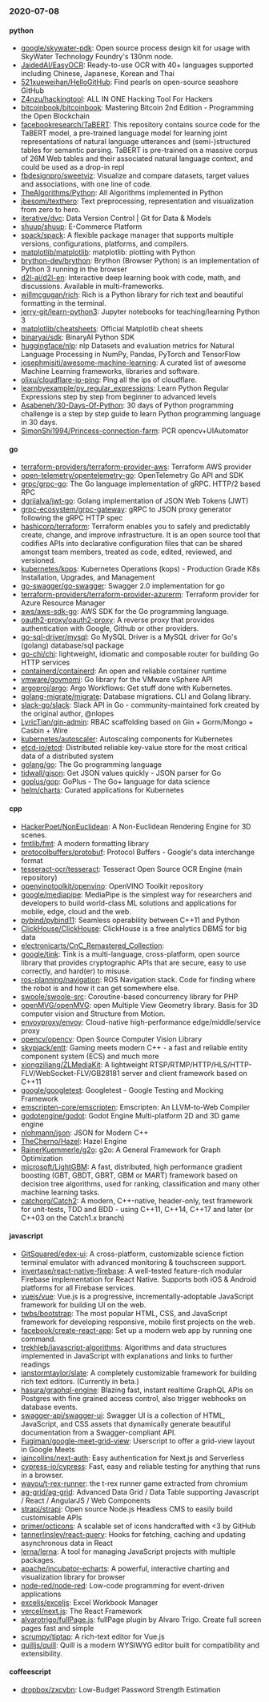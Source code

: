 ### 2020-07-08

#### python
* [google/skywater-pdk](https://github.com/google/skywater-pdk): Open source process design kit for usage with SkyWater Technology Foundry's 130nm node.
* [JaidedAI/EasyOCR](https://github.com/JaidedAI/EasyOCR): Ready-to-use OCR with 40+ languages supported including Chinese, Japanese, Korean and Thai
* [521xueweihan/HelloGitHub](https://github.com/521xueweihan/HelloGitHub): Find pearls on open-source seashore  GitHub 
* [Z4nzu/hackingtool](https://github.com/Z4nzu/hackingtool): ALL IN ONE Hacking Tool For Hackers
* [bitcoinbook/bitcoinbook](https://github.com/bitcoinbook/bitcoinbook): Mastering Bitcoin 2nd Edition - Programming the Open Blockchain
* [facebookresearch/TaBERT](https://github.com/facebookresearch/TaBERT): This repository contains source code for the TaBERT model, a pre-trained language model for learning joint representations of natural language utterances and (semi-)structured tables for semantic parsing. TaBERT is pre-trained on a massive corpus of 26M Web tables and their associated natural language context, and could be used as a drop-in repl
* [fbdesignpro/sweetviz](https://github.com/fbdesignpro/sweetviz): Visualize and compare datasets, target values and associations, with one line of code.
* [TheAlgorithms/Python](https://github.com/TheAlgorithms/Python): All Algorithms implemented in Python
* [jbesomi/texthero](https://github.com/jbesomi/texthero): Text preprocessing, representation and visualization from zero to hero.
* [iterative/dvc](https://github.com/iterative/dvc): Data Version Control | Git for Data & Models
* [shuup/shuup](https://github.com/shuup/shuup): E-Commerce Platform
* [spack/spack](https://github.com/spack/spack): A flexible package manager that supports multiple versions, configurations, platforms, and compilers.
* [matplotlib/matplotlib](https://github.com/matplotlib/matplotlib): matplotlib: plotting with Python
* [brython-dev/brython](https://github.com/brython-dev/brython): Brython (Browser Python) is an implementation of Python 3 running in the browser
* [d2l-ai/d2l-en](https://github.com/d2l-ai/d2l-en): Interactive deep learning book with code, math, and discussions. Available in multi-frameworks.
* [willmcgugan/rich](https://github.com/willmcgugan/rich): Rich is a Python library for rich text and beautiful formatting in the terminal.
* [jerry-git/learn-python3](https://github.com/jerry-git/learn-python3): Jupyter notebooks for teaching/learning Python 3
* [matplotlib/cheatsheets](https://github.com/matplotlib/cheatsheets): Official Matplotlib cheat sheets
* [binaryai/sdk](https://github.com/binaryai/sdk): BinaryAI Python SDK
* [huggingface/nlp](https://github.com/huggingface/nlp): nlp  Datasets and evaluation metrics for Natural Language Processing in NumPy, Pandas, PyTorch and TensorFlow
* [josephmisiti/awesome-machine-learning](https://github.com/josephmisiti/awesome-machine-learning): A curated list of awesome Machine Learning frameworks, libraries and software.
* [olixu/cloudflare-ip-ping](https://github.com/olixu/cloudflare-ip-ping): Ping all the ips of cloudflare.
* [learnbyexample/py_regular_expressions](https://github.com/learnbyexample/py_regular_expressions): Learn Python Regular Expressions step by step from beginner to advanced levels
* [Asabeneh/30-Days-Of-Python](https://github.com/Asabeneh/30-Days-Of-Python): 30 days of Python programming challenge is a step by step guide to learn Python programming language in 30 days.
* [SimonShi1994/Princess-connection-farm](https://github.com/SimonShi1994/Princess-connection-farm): PCR  opencv+UIAutomator

#### go
* [terraform-providers/terraform-provider-aws](https://github.com/terraform-providers/terraform-provider-aws): Terraform AWS provider
* [open-telemetry/opentelemetry-go](https://github.com/open-telemetry/opentelemetry-go): OpenTelemetry Go API and SDK
* [grpc/grpc-go](https://github.com/grpc/grpc-go): The Go language implementation of gRPC. HTTP/2 based RPC
* [dgrijalva/jwt-go](https://github.com/dgrijalva/jwt-go): Golang implementation of JSON Web Tokens (JWT)
* [grpc-ecosystem/grpc-gateway](https://github.com/grpc-ecosystem/grpc-gateway): gRPC to JSON proxy generator following the gRPC HTTP spec
* [hashicorp/terraform](https://github.com/hashicorp/terraform): Terraform enables you to safely and predictably create, change, and improve infrastructure. It is an open source tool that codifies APIs into declarative configuration files that can be shared amongst team members, treated as code, edited, reviewed, and versioned.
* [kubernetes/kops](https://github.com/kubernetes/kops): Kubernetes Operations (kops) - Production Grade K8s Installation, Upgrades, and Management
* [go-swagger/go-swagger](https://github.com/go-swagger/go-swagger): Swagger 2.0 implementation for go
* [terraform-providers/terraform-provider-azurerm](https://github.com/terraform-providers/terraform-provider-azurerm): Terraform provider for Azure Resource Manager
* [aws/aws-sdk-go](https://github.com/aws/aws-sdk-go): AWS SDK for the Go programming language.
* [oauth2-proxy/oauth2-proxy](https://github.com/oauth2-proxy/oauth2-proxy): A reverse proxy that provides authentication with Google, Github or other providers.
* [go-sql-driver/mysql](https://github.com/go-sql-driver/mysql): Go MySQL Driver is a MySQL driver for Go's (golang) database/sql package
* [go-chi/chi](https://github.com/go-chi/chi): lightweight, idiomatic and composable router for building Go HTTP services
* [containerd/containerd](https://github.com/containerd/containerd): An open and reliable container runtime
* [vmware/govmomi](https://github.com/vmware/govmomi): Go library for the VMware vSphere API
* [argoproj/argo](https://github.com/argoproj/argo): Argo Workflows: Get stuff done with Kubernetes.
* [golang-migrate/migrate](https://github.com/golang-migrate/migrate): Database migrations. CLI and Golang library.
* [slack-go/slack](https://github.com/slack-go/slack): Slack API in Go - community-maintained fork created by the original author, @nlopes
* [LyricTian/gin-admin](https://github.com/LyricTian/gin-admin): RBAC scaffolding based on Gin + Gorm/Mongo + Casbin + Wire
* [kubernetes/autoscaler](https://github.com/kubernetes/autoscaler): Autoscaling components for Kubernetes
* [etcd-io/etcd](https://github.com/etcd-io/etcd): Distributed reliable key-value store for the most critical data of a distributed system
* [golang/go](https://github.com/golang/go): The Go programming language
* [tidwall/gjson](https://github.com/tidwall/gjson): Get JSON values quickly - JSON parser for Go
* [goplus/gop](https://github.com/goplus/gop): GoPlus - The Go+ language for data science
* [helm/charts](https://github.com/helm/charts): Curated applications for Kubernetes

#### cpp
* [HackerPoet/NonEuclidean](https://github.com/HackerPoet/NonEuclidean): A Non-Euclidean Rendering Engine for 3D scenes.
* [fmtlib/fmt](https://github.com/fmtlib/fmt): A modern formatting library
* [protocolbuffers/protobuf](https://github.com/protocolbuffers/protobuf): Protocol Buffers - Google's data interchange format
* [tesseract-ocr/tesseract](https://github.com/tesseract-ocr/tesseract): Tesseract Open Source OCR Engine (main repository)
* [openvinotoolkit/openvino](https://github.com/openvinotoolkit/openvino): OpenVINO Toolkit repository
* [google/mediapipe](https://github.com/google/mediapipe): MediaPipe is the simplest way for researchers and developers to build world-class ML solutions and applications for mobile, edge, cloud and the web.
* [pybind/pybind11](https://github.com/pybind/pybind11): Seamless operability between C++11 and Python
* [ClickHouse/ClickHouse](https://github.com/ClickHouse/ClickHouse): ClickHouse is a free analytics DBMS for big data
* [electronicarts/CnC_Remastered_Collection](https://github.com/electronicarts/CnC_Remastered_Collection): 
* [google/tink](https://github.com/google/tink): Tink is a multi-language, cross-platform, open source library that provides cryptographic APIs that are secure, easy to use correctly, and hard(er) to misuse.
* [ros-planning/navigation](https://github.com/ros-planning/navigation): ROS Navigation stack. Code for finding where the robot is and how it can get somewhere else.
* [swoole/swoole-src](https://github.com/swoole/swoole-src):  Coroutine-based concurrency library for PHP
* [openMVG/openMVG](https://github.com/openMVG/openMVG): open Multiple View Geometry library. Basis for 3D computer vision and Structure from Motion.
* [envoyproxy/envoy](https://github.com/envoyproxy/envoy): Cloud-native high-performance edge/middle/service proxy
* [opencv/opencv](https://github.com/opencv/opencv): Open Source Computer Vision Library
* [skypjack/entt](https://github.com/skypjack/entt): Gaming meets modern C++ - a fast and reliable entity component system (ECS) and much more
* [xiongziliang/ZLMediaKit](https://github.com/xiongziliang/ZLMediaKit): A lightweight RTSP/RTMP/HTTP/HLS/HTTP-FLV/WebSocket-FLV/GB28181 server and client framework based on C++11
* [google/googletest](https://github.com/google/googletest): Googletest - Google Testing and Mocking Framework
* [emscripten-core/emscripten](https://github.com/emscripten-core/emscripten): Emscripten: An LLVM-to-Web Compiler
* [godotengine/godot](https://github.com/godotengine/godot): Godot Engine  Multi-platform 2D and 3D game engine
* [nlohmann/json](https://github.com/nlohmann/json): JSON for Modern C++
* [TheCherno/Hazel](https://github.com/TheCherno/Hazel): Hazel Engine
* [RainerKuemmerle/g2o](https://github.com/RainerKuemmerle/g2o): g2o: A General Framework for Graph Optimization
* [microsoft/LightGBM](https://github.com/microsoft/LightGBM): A fast, distributed, high performance gradient boosting (GBT, GBDT, GBRT, GBM or MART) framework based on decision tree algorithms, used for ranking, classification and many other machine learning tasks.
* [catchorg/Catch2](https://github.com/catchorg/Catch2): A modern, C++-native, header-only, test framework for unit-tests, TDD and BDD - using C++11, C++14, C++17 and later (or C++03 on the Catch1.x branch)

#### javascript
* [GitSquared/edex-ui](https://github.com/GitSquared/edex-ui): A cross-platform, customizable science fiction terminal emulator with advanced monitoring & touchscreen support.
* [invertase/react-native-firebase](https://github.com/invertase/react-native-firebase):  A well-tested feature-rich modular Firebase implementation for React Native. Supports both iOS & Android platforms for all Firebase services.
* [vuejs/vue](https://github.com/vuejs/vue):  Vue.js is a progressive, incrementally-adoptable JavaScript framework for building UI on the web.
* [twbs/bootstrap](https://github.com/twbs/bootstrap): The most popular HTML, CSS, and JavaScript framework for developing responsive, mobile first projects on the web.
* [facebook/create-react-app](https://github.com/facebook/create-react-app): Set up a modern web app by running one command.
* [trekhleb/javascript-algorithms](https://github.com/trekhleb/javascript-algorithms):  Algorithms and data structures implemented in JavaScript with explanations and links to further readings
* [ianstormtaylor/slate](https://github.com/ianstormtaylor/slate): A completely customizable framework for building rich text editors. (Currently in beta.)
* [hasura/graphql-engine](https://github.com/hasura/graphql-engine): Blazing fast, instant realtime GraphQL APIs on Postgres with fine grained access control, also trigger webhooks on database events.
* [swagger-api/swagger-ui](https://github.com/swagger-api/swagger-ui): Swagger UI is a collection of HTML, JavaScript, and CSS assets that dynamically generate beautiful documentation from a Swagger-compliant API.
* [Fugiman/google-meet-grid-view](https://github.com/Fugiman/google-meet-grid-view): Userscript to offer a grid-view layout in Google Meets
* [iaincollins/next-auth](https://github.com/iaincollins/next-auth): Easy authentication for Next.js and Serverless
* [cypress-io/cypress](https://github.com/cypress-io/cypress): Fast, easy and reliable testing for anything that runs in a browser.
* [wayou/t-rex-runner](https://github.com/wayou/t-rex-runner): the t-rex runner game extracted from chromium
* [ag-grid/ag-grid](https://github.com/ag-grid/ag-grid): Advanced Data Grid / Data Table supporting Javascript / React / AngularJS / Web Components
* [strapi/strapi](https://github.com/strapi/strapi):  Open source Node.js Headless CMS to easily build customisable APIs
* [primer/octicons](https://github.com/primer/octicons): A scalable set of icons handcrafted with <3 by GitHub
* [tannerlinsley/react-query](https://github.com/tannerlinsley/react-query):  Hooks for fetching, caching and updating asynchronous data in React
* [lerna/lerna](https://github.com/lerna/lerna):  A tool for managing JavaScript projects with multiple packages.
* [apache/incubator-echarts](https://github.com/apache/incubator-echarts): A powerful, interactive charting and visualization library for browser
* [node-red/node-red](https://github.com/node-red/node-red): Low-code programming for event-driven applications
* [exceljs/exceljs](https://github.com/exceljs/exceljs): Excel Workbook Manager
* [vercel/next.js](https://github.com/vercel/next.js): The React Framework
* [alvarotrigo/fullPage.js](https://github.com/alvarotrigo/fullPage.js): fullPage plugin by Alvaro Trigo. Create full screen pages fast and simple
* [scrumpy/tiptap](https://github.com/scrumpy/tiptap): A rich-text editor for Vue.js
* [quilljs/quill](https://github.com/quilljs/quill): Quill is a modern WYSIWYG editor built for compatibility and extensibility.

#### coffeescript
* [dropbox/zxcvbn](https://github.com/dropbox/zxcvbn): Low-Budget Password Strength Estimation
